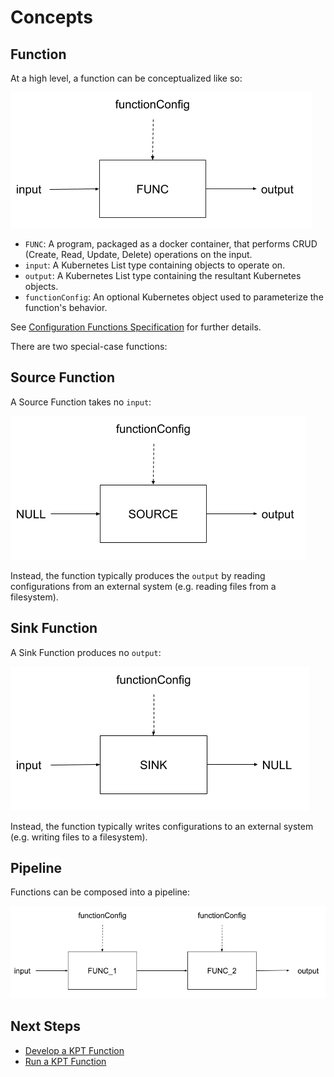 # Concepts

## Function

At a high level, a function can be conceptualized like so:

![function][img-func]

- `FUNC`: A program, packaged as a docker container, that performs CRUD (Create, Read, Update,
  Delete) operations on the input.
- `input`: A Kubernetes List type containing objects to operate on.
- `output`: A Kubernetes List type containing the resultant Kubernetes objects.
- `functionConfig`: An optional Kubernetes object used to parameterize the function's behavior.

See [Configuration Functions Specification][spec] for further details.

There are two special-case functions:

## Source Function

A Source Function takes no `input`:

![source][img-source]

Instead, the function typically produces the `output` by reading configurations from an external
system (e.g. reading files from a filesystem).

## Sink Function

A Sink Function produces no `output`:

![sink][img-sink]

Instead, the function typically writes configurations to an external system (e.g. writing files to a filesystem).

## Pipeline

Functions can be composed into a pipeline:

![pipeline][img-pipeline]

## Next Steps

- [Develop a KPT Function](develop.md)
- [Run a KPT Function](run.md)

[spec]: https://github.com/kubernetes-sigs/kustomize/blob/master/cmd/config/docs/api-conventions/functions-spec.md
[img-func]: func.png
[img-pipeline]: pipeline.png
[img-source]: source.png
[img-sink]: sink.png
